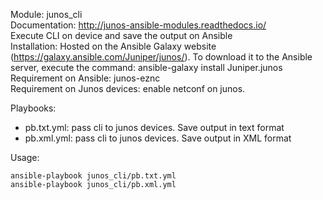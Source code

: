 Module: junos_cli  
Documentation: http://junos-ansible-modules.readthedocs.io/    
Execute CLI on device and save the output on Ansible    
Installation: Hosted on the Ansible Galaxy website (https://galaxy.ansible.com/Juniper/junos/). To download it to the Ansible server, execute the command: ansible-galaxy install Juniper.junos  
Requirement on Ansible: junos-eznc  
Requirement on Junos devices: enable netconf on junos.  



Playbooks:
- pb.txt.yml: pass cli to junos devices. Save output in text format  
- pb.xml.yml: pass cli to junos devices. Save output in XML format  

Usage:   
```
ansible-playbook junos_cli/pb.txt.yml   
ansible-playbook junos_cli/pb.xml.yml    
```

